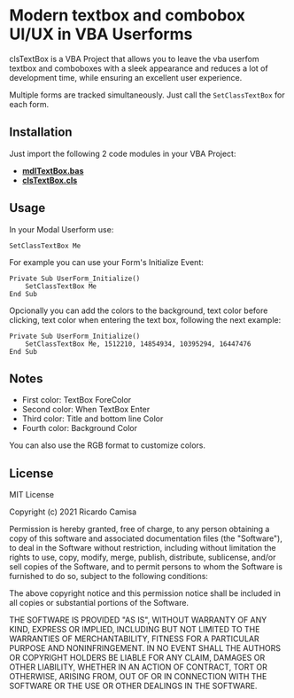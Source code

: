 # Modern textbox and combobox UI/UX in VBA Userforms

clsTextBox is a VBA Project that allows you to leave the vba userfom textbox and comboboxes with a sleek appearance and reduces a lot of development time, while ensuring an excellent user experience.

Multiple forms are tracked simultaneously. Just call the `SetClassTextBox` for each form.

## Installation

Just import the following 2 code modules in your VBA Project:

- [**mdlTextBox.bas**](https://github.com/ricardocamisa/clsTextBox/blob/main/src/mdlTextBox.bas)
- [**clsTextBox.cls**](https://github.com/ricardocamisa/clsTextBox/blob/main/src/clsTextBox.cls)

## Usage

In your Modal Userform use:

```vba
SetClassTextBox Me
```

For example you can use your Form's Initialize Event:

```vba
Private Sub UserForm_Initialize()
    SetClassTextBox Me
End Sub
```

Opcionally you can add the colors to the background, text color before clicking, text color when entering the text box, following the next example:

```VBA
Private Sub UserForm_Initialize()
    SetClassTextBox Me, 1512210, 14854934, 10395294, 16447476
End Sub
```

## Notes

- First color: TextBox ForeColor
- Second color: When TextBox Enter
- Third color: Title and bottom line Color
- Fourth color: Background Color

You can also use the RGB format to customize colors.

## License

MIT License

Copyright (c) 2021 Ricardo Camisa

Permission is hereby granted, free of charge, to any person obtaining a copy of this software and associated documentation files (the "Software"), to deal in the Software without restriction, including without limitation the rights to use, copy, modify, merge, publish, distribute, sublicense, and/or sell copies of the Software, and to permit persons to whom the Software is furnished to do so, subject to the following conditions:

The above copyright notice and this permission notice shall be included in all copies or substantial portions of the Software.

THE SOFTWARE IS PROVIDED "AS IS", WITHOUT WARRANTY OF ANY KIND, EXPRESS OR IMPLIED, INCLUDING BUT NOT LIMITED TO THE WARRANTIES OF MERCHANTABILITY, FITNESS FOR A PARTICULAR PURPOSE AND NONINFRINGEMENT. IN NO EVENT SHALL THE AUTHORS OR COPYRIGHT HOLDERS BE LIABLE FOR ANY CLAIM, DAMAGES OR OTHER LIABILITY, WHETHER IN AN ACTION OF CONTRACT, TORT OR OTHERWISE, ARISING FROM, OUT OF OR IN CONNECTION WITH THE SOFTWARE OR THE USE OR OTHER DEALINGS IN THE SOFTWARE.
